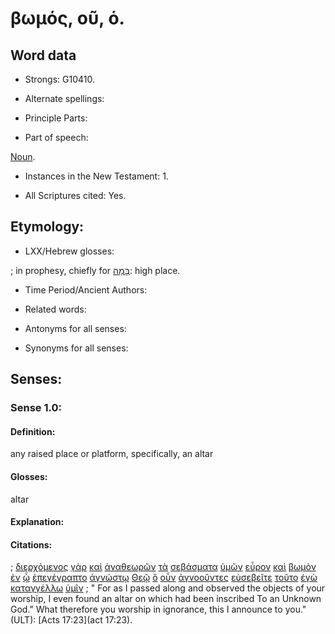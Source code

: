 # βωμός, οῦ, ὁ.

<!-- Status: S2=NeedsFinalCheck -->
<!-- Lexica used for edits: BDAG, FFM, LN, A-S -->

## Word data

* Strongs: G10410.


* Alternate spellings:

* Principle Parts: 

* Part of speech: 

[Noun](http://ugg.readthedocs.io/en/latest/noun.html). 

* Instances in the New Testament: 1.

* All Scriptures cited: Yes.

## Etymology: 

* LXX/Hebrew glosses: 

; in prophesy, chiefly for [בָּמָה](//en-uhal/H1116): high place.

* Time Period/Ancient Authors: 

* Related words: 

* Antonyms for all senses:

* Synonyms for all senses: 

## Senses:

### Sense  1.0: 

#### Definition: 

any raised place or platform, specifically, an altar

#### Glosses: 

altar

#### Explanation: 
  

#### Citations: 

; [διερχόμενος](../G13300/01.md) [γὰρ](../G10630/01.md) [καὶ](../G25320/01.md) [ἀναθεωρῶν](../G03330/01.md) [τὰ](../G35880/01.md) [σεβάσματα](../G45740/01.md) [ὑμῶν](../G47710/01.md) [εὗρον](../G21470/01.md) [καὶ](../G25320/01.md) [βωμὸν](../G10410/01.md) [ἐν](../G17220/01.md) [ᾧ](../G37390/01.md) [ἐπεγέγραπτο](../G19240/01.md) [ἀγνώστῳ](../G00570/01.md) [Θεῷ](../G23160/01.md) [ὃ](../G37390/01.md) [οὖν](../G37670/01.md) [ἀγνοοῦντες](../G00500/01.md) [εὐσεβεῖτε](../G21510/01.md) [τοῦτο](../G37780/01.md) [ἐγὼ](../G14730/01.md) [καταγγέλλω](../G26050/01.md) [ὑμῖν](../G47710/01.md)
; " For as I passed along and observed the objects of your worship, I even found an altar on which had been inscribed To an Unknown God." What therefore you worship in ignorance, this I announce to you." (ULT): 
[Acts 17:23](act 17:23).
